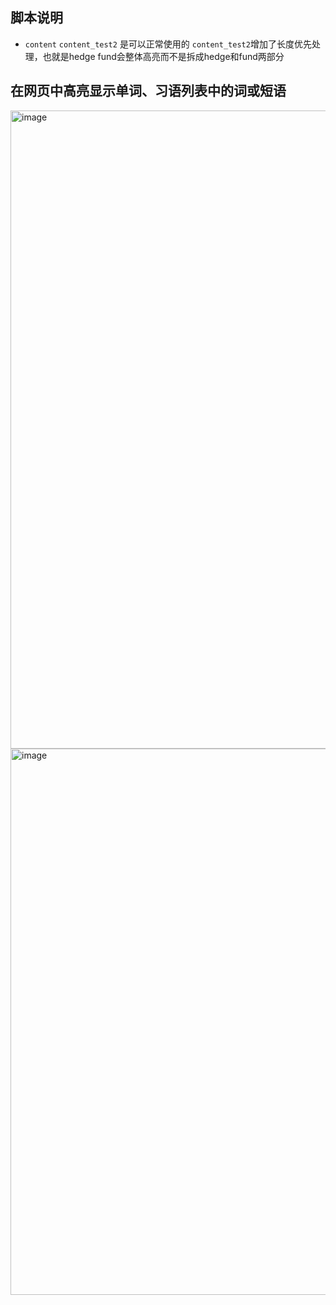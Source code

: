 ## 脚本说明
- `content` `content_test2` 是可以正常使用的  `content_test2`增加了长度优先处理，也就是hedge fund会整体高亮而不是拆成hedge和fund两部分

## 在网页中高亮显示单词、习语列表中的词或短语
<img width="1920" height="1021" alt="image" src="https://github.com/user-attachments/assets/036b14ee-c784-498c-b0cd-b7905b5fc36a" />

<img width="1879" height="874" alt="image" src="https://github.com/user-attachments/assets/94b089f5-337f-4070-a9be-b6bb518505cb" />
